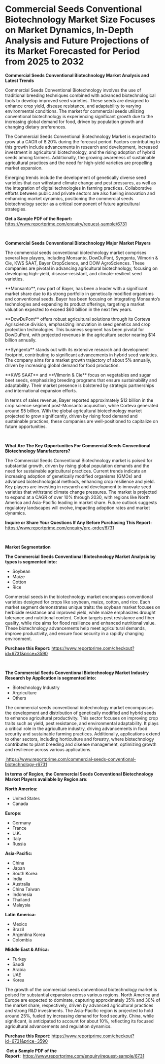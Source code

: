 <p><h1>Commercial Seeds Conventional Biotechnology Market Size Focuses on Market Dynamics, In-Depth Analysis and Future Projections of its Market Forecasted for Period from 2025 to 2032</h1></p><p><strong>Commercial Seeds Conventional Biotechnology Market Analysis and Latest Trends</strong></p>
<p><p>Commercial Seeds Conventional Biotechnology involves the use of traditional breeding techniques combined with advanced biotechnological tools to develop improved seed varieties. These seeds are designed to enhance crop yield, disease resistance, and adaptability to varying environmental conditions. The market for commercial seeds utilizing conventional biotechnology is experiencing significant growth due to the increasing global demand for food, driven by population growth and changing dietary preferences.</p><p>The Commercial Seeds Conventional Biotechnology Market is expected to grow at a CAGR of 8.20% during the forecast period. Factors contributing to this growth include advancements in research and development, increased investment in agricultural biotechnology, and the rising adoption of hybrid seeds among farmers. Additionally, the growing awareness of sustainable agricultural practices and the need for high-yield varieties are propelling market expansion. </p><p>Emerging trends include the development of genetically diverse seed varieties that can withstand climate change and pest pressures, as well as the integration of digital technologies in farming practices. Collaborative efforts between public and private sectors are also fueling innovation and enhancing market dynamics, positioning the commercial seeds biotechnology sector as a critical component of future agricultural strategies.</p></p>
<p><strong>Get a Sample PDF of the Report:&nbsp;</strong> <a href="https://www.reportprime.com/enquiry/request-sample/6731?utm_campaign=4459&utm_medium=2&utm_source=Github&utm_content=ia&utm_term=16052025&utm_id=commercial-seeds-conventional-biotechnology">https://www.reportprime.com/enquiry/request-sample/6731</a></p>
<p>&nbsp;</p>
<p><strong>Commercial Seeds Conventional Biotechnology Major Market Players</strong></p>
<p><p>The commercial seeds conventional biotechnology market comprises several key players, including Monsanto, DowDuPont, Syngenta, Vilmorin & Cie, KWS SAAT, Bayer CropScience, and DOW AgroSciences. These companies are pivotal in advancing agricultural biotechnology, focusing on developing high-yield, disease-resistant, and climate-resilient seed varieties.</p><p>**Monsanto**, now part of Bayer, has been a leader with a significant market share due to its strong portfolio in genetically modified organisms and conventional seeds. Bayer has been focusing on integrating Monsanto’s technologies and expanding its product offerings, targeting a market valuation expected to exceed $60 billion in the next few years.</p><p>**DowDuPont** offers robust agricultural solutions through its Corteva Agriscience division, emphasizing innovation in seed genetics and crop protection technologies. This business segment has been pivotal for DowDuPont, with projected revenues in the agriculture sector nearing $14 billion annually.</p><p>**Syngenta** stands out with its extensive research and development footprint, contributing to significant advancements in hybrid seed varieties. The company aims for a market growth trajectory of about 5% annually, driven by increasing global demand for food production.</p><p>**KWS SAAT** and **Vilmorin & Cie** focus on vegetables and sugar beet seeds, emphasizing breeding programs that ensure sustainability and adaptability. Their market presence is bolstered by strategic partnerships and international expansion efforts.</p><p>In terms of sales revenue, Bayer reported approximately $12 billion in the crop science segment post-Monsanto acquisition, while Corteva generated around $5 billion. With the global agricultural biotechnology market projected to grow significantly, driven by rising food demand and sustainable practices, these companies are well-positioned to capitalize on future opportunities.</p></p>
<p>&nbsp;</p>
<p><strong>What Are The Key Opportunities For Commercial Seeds Conventional Biotechnology Manufacturers?</strong></p>
<p><p>The Commercial Seeds Conventional Biotechnology market is poised for substantial growth, driven by rising global population demands and the need for sustainable agricultural practices. Current trends indicate an increasing adoption of genetically modified organisms (GMOs) and advanced biotechnological methods, enhancing crop resilience and yield. Key players are investing in research and development to innovate seed varieties that withstand climate change pressures. The market is projected to expand at a CAGR of over 10% through 2030, with regions like North America and Asia-Pacific leading in market share. Future outlook suggests regulatory landscapes will evolve, impacting adoption rates and market dynamics.</p></p>
<p><strong>Inquire or Share Your Questions If Any Before Purchasing This Report:</strong> <a href="https://www.reportprime.com/enquiry/pre-order/6731?utm_campaign=4459&utm_medium=2&utm_source=Github&utm_content=ia&utm_term=16052025&utm_id=commercial-seeds-conventional-biotechnology">https://www.reportprime.com/enquiry/pre-order/6731</a></p>
<p>&nbsp;</p>
<p><strong>Market Segmentation</strong></p>
<p><strong>The Commercial Seeds Conventional Biotechnology Market Analysis by types is segmented into:</strong></p>
<p><ul><li>Soybean</li><li>Maize</li><li>Cotton</li><li>Rice</li></ul></p>
<p><p>Commercial seeds in the biotechnology market encompass conventional varieties designed for crops like soybean, maize, cotton, and rice. Each market segment demonstrates unique traits: the soybean market focuses on herbicide resistance and improved yield, while maize emphasizes drought tolerance and nutritional content. Cotton targets pest resistance and fiber quality, while rice aims for flood resilience and enhanced nutritional value. These biotechnology advancements help meet agricultural demands, improve productivity, and ensure food security in a rapidly changing environment.</p></p>
<p><strong>Purchase this Report:&nbsp;</strong><a href="https://www.reportprime.com/checkout?id=6731&price=3590&utm_campaign=4459&utm_medium=2&utm_source=Github&utm_content=ia&utm_term=16052025&utm_id=commercial-seeds-conventional-biotechnology">https://www.reportprime.com/checkout?id=6731&price=3590</a></p>
<p>&nbsp;</p>
<p><strong>The Commercial Seeds Conventional Biotechnology Market Industry Research by Application is segmented into:</strong></p>
<p><ul><li>Biotechnology Industry</li><li>Argriculture</li><li>Others</li></ul></p>
<p><p>The commercial seeds conventional biotechnology market encompasses the development and distribution of genetically modified and hybrid seeds to enhance agricultural productivity. This sector focuses on improving crop traits such as yield, pest resistance, and environmental adaptability. It plays a critical role in the agriculture industry, driving advancements in food security and sustainable farming practices. Additionally, applications extend to other sectors, including horticulture and forestry, where biotechnology contributes to plant breeding and disease management, optimizing growth and resilience across various applications.</p></p>
<p><a href="https://www.reportprime.com/commercial-seeds-conventional-biotechnology-r6731?utm_campaign=4459&utm_medium=2&utm_source=Github&utm_content=ia&utm_term=16052025&utm_id=commercial-seeds-conventional-biotechnology">&nbsp;https://www.reportprime.com/commercial-seeds-conventional-biotechnology-r6731</a></p>
<p><strong>In terms of Region, the Commercial Seeds Conventional Biotechnology Market Players available by Region are:</strong></p>
<p>
    <p> <strong> North America: </strong>
        <ul>
            <li>United States</li>
            <li>Canada</li>
        </ul>
        </p> 
    <p> <strong> Europe: </strong>
        <ul>
            <li>Germany</li>
            <li>France</li>
            <li>U.K.</li>
            <li>Italy</li>
            <li>Russia</li>
        </ul>
        </p> 
    <p> <strong> Asia-Pacific: </strong>
        <ul>
            <li>China</li>
            <li>Japan</li>
            <li>South Korea</li>
            <li>India</li>
            <li>Australia</li>
            <li>China Taiwan</li>
            <li>Indonesia</li>
            <li>Thailand</li>
            <li>Malaysia</li>
        </ul>
        </p> 
    <p> <strong> Latin America: </strong>
        <ul>
            <li>Mexico</li>
            <li>Brazil</li>
            <li>Argentina Korea</li>
            <li>Colombia</li>
        </ul>
        </p> 
    <p> <strong> Middle East & Africa: </strong>
        <ul>
            <li>Turkey</li>
            <li>Saudi</li>
            <li>Arabia</li>
            <li>UAE</li>
            <li>Korea</li>
        </ul>
    </p>
    </p>
<p><p>The growth of the commercial seeds conventional biotechnology market is poised for substantial expansion across various regions. North America and Europe are expected to dominate, capturing approximately 35% and 30% of the market share, respectively, driven by advanced agricultural practices and strong R&D investments. The Asia-Pacific region is projected to hold around 25%, fueled by increasing demand for food security. China, while significant, is anticipated to account for about 10%, reflecting its focused agricultural advancements and regulation dynamics.</p></p>
<p><strong>Purchase this Report: </strong><a href="https://www.reportprime.com/checkout?id=6731&price=3590&utm_campaign=4459&utm_medium=2&utm_source=Github&utm_content=ia&utm_term=16052025&utm_id=commercial-seeds-conventional-biotechnology">https://www.reportprime.com/checkout?id=6731&price=3590</a></p>
<p>&nbsp;<strong>Get a Sample PDF of the Report:&nbsp;&nbsp;</strong><a href="https://www.reportprime.com/enquiry/request-sample/6731?utm_campaign=4459&utm_medium=2&utm_source=Github&utm_content=ia&utm_term=16052025&utm_id=commercial-seeds-conventional-biotechnology">https://www.reportprime.com/enquiry/request-sample/6731</a></p>
<p><strong></strong></p>
<p><p></p><p></p><p></p></p>